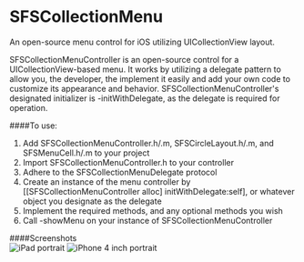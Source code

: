 SFSCollectionMenu
=================

An open-source menu control for iOS utilizing UICollectionView layout.

SFSCollectionMenuController is an open-source control for a UICollectionView-based menu. It works by utilizing a delegate pattern
to allow you, the developer, the implement it easily and add your own code to customize its appearance and behavior.
SFSCollectionMenuController's designated initializer is -initWithDelegate, as the delegate is required for operation.

####To use:  
1. Add SFSCollectionMenuController.h/.m, SFSCircleLayout.h/.m, and SFSMenuCell.h/.m to your project  
2. Import SFSCollectionMenuController.h to your controller  
3. Adhere to the SFSCollectionMenuDelegate protocol  
4. Create an instance of the menu controller by [[SFSCollectionMenuController alloc] initWithDelegate:self], or whatever object you designate as the delegate  
5. Implement the required methods, and any optional methods you wish  
6. Call -showMenu on your instance of SFSCollectionMenuController  

####Screenshots  
![iPad portrait](https://github.com/SixFiveSoftware/SFSCollectionMenu/blob/gh-pages/screenshots/ipad1.png) ![iPhone 4 inch portrait](https://github.com/SixFiveSoftware/SFSCollectionMenu/blob/gh-pages/screenshots/iphone1.png)

